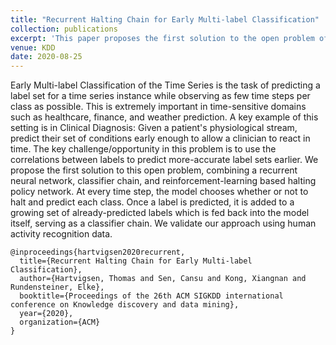 ```yaml
---
title: "Recurrent Halting Chain for Early Multi-label Classification"
collection: publications
excerpt: 'This paper proposes the first solution to the open problem of Early Multi-Label Classification.'
venue: KDD
date: 2020-08-25
---
```


Early Multi-label Classification of the Time Series is the task of predicting a
label set for a time series instance while observing as few time steps per
class as possible. This is extremely important in time-sensitive domains such
as healthcare, finance, and weather prediction. A key example of this setting
is in Clinical Diagnosis: Given a patient's physiological stream, predict their
set of conditions early enough to allow a clinician to react in time. The key
challenge/opportunity in this problem is to use the correlations between labels
to predict more-accurate label sets earlier. We propose the first solution to
this open problem, combining a recurrent neural network, classifier chain, and
reinforcement-learning based halting policy network. At every time step, the
model chooses whether or not to halt and predict each class. Once a label is
predicted, it is added to a growing set of already-predicted labels which is fed
back into the model itself, serving as a classifier chain. We validate our
approach using human activity recognition data.

```
@inproceedings{hartvigsen2020recurrent,
  title={Recurrent Halting Chain for Early Multi-label Classification},
  author={Hartvigsen, Thomas and Sen, Cansu and Kong, Xiangnan and Rundensteiner, Elke},
  booktitle={Proceedings of the 26th ACM SIGKDD international conference on Knowledge discovery and data mining},
  year={2020},
  organization={ACM}
}
```
